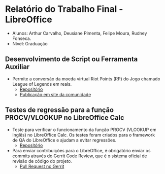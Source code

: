 # Relatório do Trabalho Final - LibreOffice
- Alunos: Arthur Carvalho, Deusiane Pimenta, Felipe Moura, Rudney Fonseca.
- Nível: Graduação

## Desenvolvimento de Script ou Ferramenta Auxiliar
- Permite a conversão da moeda virtual Riot Points (RP) do Jogo chamado League of Legends em reais. 
	- [Repositório](https://github.com/rudneyggf/contribuicao_libreoffice)
	- [Publicação em site da comunidade](https://extensions.libreoffice.org/en/extensions/show/99411)

## Testes de regressão para a função PROCV/VLOOKUP no LibreOffice Calc
- Teste para verificar o funcionamento da função PROCV (VLOOKUP em inglês) no LibreOffice Calc. Os testes foram criados para o framework de QA do LibreOffice e ajudam a evitar regressões.
	- [Repositório](https://github.com/lipefemoura/testes-vlookup-libreoffice-calc)
- Para enviar contribuições para o LibreOffice, é obrigatório enviar os commits através do Gerrit Code Review, que é o sistema oficial de revisão de código do projeto. 
	- [Pull Request no Gerrit](https://gerrit.libreoffice.org/c/core/+/186866)

